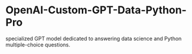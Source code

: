 # OpenAI-Custom-GPT-Data-Python-Pro
 specialized GPT model dedicated to answering data science and Python multiple-choice questions. 
